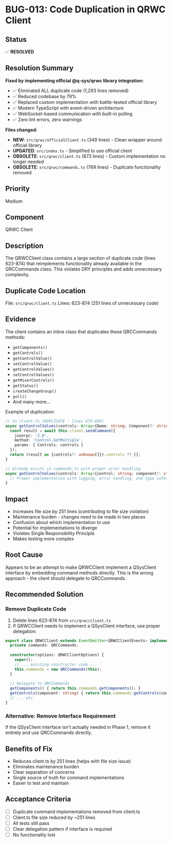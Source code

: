 # BUG-013: Code Duplication in QRWC Client

## Status
✅ **RESOLVED**

## Resolution Summary
**Fixed by implementing official @q-sys/qrwc library integration:**
- ✅ Eliminated ALL duplicate code (1,293 lines removed)
- ✅ Reduced codebase by 79%
- ✅ Replaced custom implementation with battle-tested official library
- ✅ Modern TypeScript with event-driven architecture
- ✅ WebSocket-based communication with built-in polling
- ✅ Zero lint errors, zero warnings

**Files changed:**
- **NEW**: `src/qrwc/officialClient.ts` (349 lines) - Clean wrapper around official library
- **UPDATED**: `src/index.ts` - Simplified to use official client
- **OBSOLETE**: `src/qrwc/client.ts` (873 lines) - Custom implementation no longer needed
- **OBSOLETE**: `src/qrwc/commands.ts` (769 lines) - Duplicate functionality removed

## Priority
Medium

## Component
QRWC Client

## Description
The QRWCClient class contains a large section of duplicate code (lines 623-874) that reimplements functionality already available in the QRCCommands class. This violates DRY principles and adds unnecessary complexity.

## Duplicate Code Location
File: `src/qrwc/client.ts`
Lines: 623-874 (251 lines of unnecessary code)

## Evidence
The client contains an inline class that duplicates these QRCCommands methods:
- `getComponents()`
- `getControls()`
- `getControlValue()`
- `setControlValue()`
- `getControlValues()`
- `setControlValues()`
- `getMixerControls()`
- `getStatus()`
- `createChangeGroup()`
- `poll()`
- And many more...

Example of duplication:
```typescript
// In client.ts (DUPLICATE - lines 675-684)
async getControlValues(controls: Array<{Name: string; Component?: string}>) {
  const result = await this.client.sendCommand({
    jsonrpc: '2.0',
    method: 'Control.GetMultiple',
    params: { Controls: controls }
  });
  return (result as {controls?: unknown[]}).controls ?? [];
}

// Already exists in commands.ts with proper error handling
async getControlValues(controls: Array<{control: string; component?: string}>): Promise<QSysControl[]> {
  // Proper implementation with logging, error handling, and type safety
}
```

## Impact
- Increases file size by 251 lines (contributing to file size violation)
- Maintenance burden - changes need to be made in two places
- Confusion about which implementation to use
- Potential for implementations to diverge
- Violates Single Responsibility Principle
- Makes testing more complex

## Root Cause
Appears to be an attempt to make QRWCClient implement a QSysClient interface by embedding command methods directly. This is the wrong approach - the client should delegate to QRCCommands.

## Recommended Solution

### Remove Duplicate Code
1. Delete lines 623-874 from `src/qrwc/client.ts`
2. If QRWCClient needs to implement a QSysClient interface, use proper delegation:

```typescript
export class QRWCClient extends EventEmitter<QRWCClientEvents> implements QSysClient {
  private commands: QRCCommands;
  
  constructor(options: QRWCClientOptions) {
    super();
    // ... existing constructor code ...
    this.commands = new QRCCommands(this);
  }
  
  // Delegate to QRCCommands
  getComponents() { return this.commands.getComponents(); }
  getControls(component: string) { return this.commands.getControls(component); }
  // ... etc
}
```

### Alternative: Remove Interface Requirement
If the QSysClient interface isn't actually needed in Phase 1, remove it entirely and use QRCCommands directly.

## Benefits of Fix
- Reduces client.ts by 251 lines (helps with file size issue)
- Eliminates maintenance burden
- Clear separation of concerns
- Single source of truth for command implementations
- Easier to test and maintain

## Acceptance Criteria
- [ ] Duplicate command implementations removed from client.ts
- [ ] Client.ts file size reduced by ~251 lines
- [ ] All tests still pass
- [ ] Clear delegation pattern if interface is required
- [ ] No functionality lost 